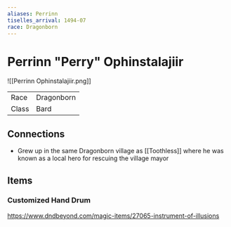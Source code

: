 ```yaml
---
aliases: Perrinn
tiselles_arrival: 1494-07
race: Dragonborn
---
```


# Perrinn "Perry" Ophinstalajiir

![[Perrinn Ophinstalajiir.png]]

|       |            |
| ----- | ---------- |
| Race  | Dragonborn |
| Class | Bard       |

## Connections

- Grew up in the same Dragonborn village as [[Toothless]] where he was known as a local hero for rescuing the village mayor

## Items

### Customized Hand Drum

https://www.dndbeyond.com/magic-items/27065-instrument-of-illusions